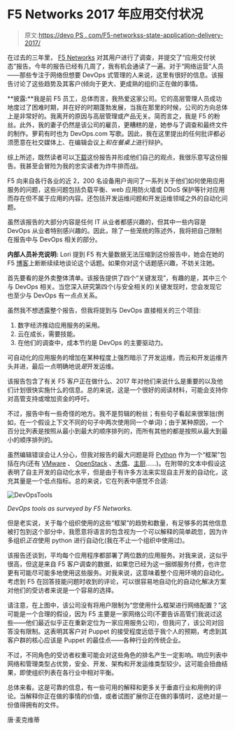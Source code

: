 # F5 Networks 2017 年应用交付状况

> 原文:[https://devo PS . com/F5-networkss-state-application-delivery-2017/](https://devops.com/f5-networkss-state-application-delivery-2017/)

在过去的三年里， [F5 Networks](https://www.f5.com) 对其用户进行了调查，并提交了“应用交付状态”报告。今年的报告已经有几周了，我有机会通读了一遍。对于“网络运营”人员——那些专注于网络但想要 DevOps 式管理的人来说，这里有很好的信息。该报告讨论了这些趋势及其客户(倾向于更大、更成熟的组织)正在做的事情。

**披露:**我是前 F5 员工，总体而言，我热爱这家公司。它的高层管理人员成功地度过了困难时期，并在好的时期蓬勃发展，当我在那里的时候，公司的方向总体上是非常好的。我离开的原因与高层管理或产品无关。简而言之，我是 F5 的粉丝。此外，我的妻子仍然是该公司的雇员，更糟糕的是，她参与了调查和最终文件的制作。萝莉有时也为 DevOps.com 写歌。因此，我在这里提出的任何批评都必须愿意在社交媒体上、在编辑会议上*和在餐桌上*进行辩护。

综上所述，既然读者可以[下载](https://f5.com/about-us/news/the-state-of-application-delivery?mkt_tok=eyJpIjoiTmpBek1UTTJOV0UzTTJJMSIsInQiOiJjRlwvTjdGVkhXTDJcL0lUTlpBTkFNOHNwTnFOa0ViVWpCZHFKXC95byt4KzNmVERYUVltcTB5Tm16ZzlUQ3pqY1Mxd3F1SEE3QnVjMWthdGpUZysySldUa3JxU2dJb0wyU2pEZEp1S09cL2dJaVpmUDFKdlJjdkdUMXBYWEZcL3RDbVZtIn0%3D)这份报告并形成他们自己的观点，我很乐意写这份报告。我甚至会冒险为我的忠实读者为炸牛排而战。

F5 向来自各行各业的近 2，200 名设备用户询问了一系列关于他们如何使用应用服务的问题，这些问题包括负载平衡、web 应用防火墙或 DDoS 保护等针对应用而存在但不属于应用的内容。还包括开发运维问题和开发运维领域之外的自动化问题。

虽然该报告的大部分内容是任何 IT 从业者都感兴趣的，但其中一些内容是 DevOps 从业者特别感兴趣的。因此，除了一些笼统的陈述外，我将把自己限制在报告中与 DevOps 相关的部分。

**内部人员补充说明:** Lori 提到 F5 有大量数据无法压缩到这份报告中，她会在她的 F5 [博客](https://devcentral.f5.com/users/38/my-contributions)上断断续续地谈论这个话题。如果你对这个话题感兴趣，不妨关注她。

首先要看的是外卖整体清单。该报告提供了四个“关键发现”，有趣的是，其中三个与 DevOps 相关。当您深入研究第四个(与安全相关的)关键发现时，您会发现它也至少与 DevOps 有一点点关系。

虽然我不想透露整个报告，但我将提到与 DevOps 直接相关的三个项目:

1.  数字经济推动应用服务的采用。
2.  云在成长，需要技能。
3.  在他们的调查中，成本节约是 DevOps 的主要驱动力。

可自动化的应用服务的增加在某种程度上强烈暗示了开发运维，而云和开发运维齐头并进，最后一点明确地说*是*开发运维。

该报告包含了有关 F5 客户正在做什么、2017 年对他们来说什么是重要的以及他们计划很快实施什么的信息。总的来说，这是一个很好的阅读材料，可能会支持你对高管支持或增加资金的呼吁。

不过，报告中有一些奇怪的地方。我不是剪辑的粉丝；有些句子看起来很笨拙(例如，在一个假设上下文不同的句子中两次使用同一个单词)；由于某种原因，一个百分比列表是按照从最小到最大的顺序排列的，而所有其他的都是按照从最大到最小的顺序排列的。

虽然编辑错误会让人分心，但我对报告的最大问题是将 [Python](https://www.python.org) 作为一个“框架”包括在内(还有 [VMware](https://www.vmware.com) 、 [OpenStack](https://www.openstack.org) 、[木偶](http://www.puppet.com)、[主厨](https://www.chef.io)……)。在附带的文本中假设这表明了自主开发的自动化水平，但是由于有许多方法来实现自主开发的自动化，这充其量是一个低点指标。总的来说，它在列表中感觉不合适:

![DevOpsTools](../Images/7ffe0e474dd66667791991bc4868ab7b.png)

*DevOps tools as surveyed by F5 Networks.*

但是老实说，关于每个组织使用的这些“框架”的趋势和数量，有足够多的其他信息被打包到这个部分中，我愿意将语言的包含视为一个可以解释的简单疏忽，因为许多组织*正在*使用 python 进行自动化(我在不止一个组织中使用过)。

该报告还谈到，平均每个应用程序都部署了两位数的应用服务。对我来说，这似乎很高，但这是来自 F5 客户调查的数据，如果您已经为这一捆绑服务付费，也许您更有可能尽可能多地使用这些服务。对我来说，这意味着整个应用环境的自动化。考虑到 F5 在回答技能问题时收到的评论，可以很容易地自动化的自动化解决方案对他们的受访者来说是一个容易的选择。

请注意，在上图中，该公司没有将用户限制为“您使用什么框架进行网络配置？”这可能是一个合理的假设，因为 F5 主要是一家网络公司(不要告诉高管们我说过这些——他们最近似乎正在重新定位为一家应用服务公司)，但我问了，该公司对回答没有限制。这表明其客户对 Puppet 的接受程度远低于我个人的预期，考虑到其客户群的核心应该是 Puppet 的最佳点——各种行业的传统企业。

不过，不同角色的受访者权重可能会对这些角色的排名产生一定影响。响应列表中网络和管理类型占优势，安全、开发、架构和开发运维类型较少。这可能会扭曲结果，即使组织列表在各行业中相对平衡。

总体来看。这是可靠的信息，有一些可用的解释和更多关于垂直行业和用例的评论。当解释你正在做的事情的价值，或者试图扩展你正在做的事情时，这绝对是一份值得拥有的文件。

唐·麦克维蒂